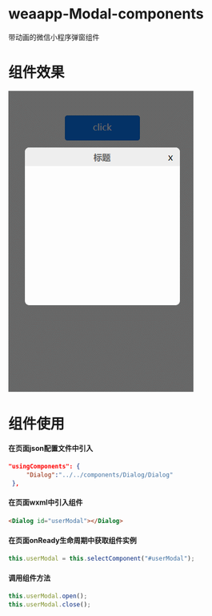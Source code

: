 # weaapp-Modal-components
带动画的微信小程序弹窗组件
# 组件效果
![](https://github.com/lucyonegit/weaapp-Modal-components/blob/master/images/about.gif)
# 组件使用
#### 在页面json配置文件中引入
```json
"usingComponents": {
     "Dialog":"../../components/Dialog/Dialog"
 },
```
#### 在页面wxml中引入组件
```html
<Dialog id="userModal"></Dialog>
```

#### 在页面onReady生命周期中获取组件实例
```javascript
this.userModal = this.selectComponent("#userModal");
```
#### 调用组件方法
```javascript
this.userModal.open();
this.userModal.close();
```
